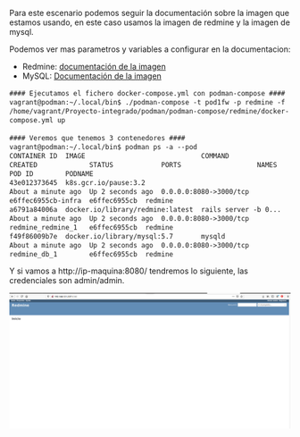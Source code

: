 Para este escenario podemos seguir la documentación sobre la imagen que estamos usando, en este caso usamos la imagen de redmine y la imagen de mysql.

Podemos ver mas parametros y variables a configurar en la documentacion:
* Redmine: [documentación de la imagen](https://hub.docker.com/_/redmine)
* MySQL: [Documentación de la imagen](https://hub.docker.com/_/mysql)

```shell
#### Ejecutamos el fichero docker-compose.yml con podman-compose ####
vagrant@podman:~/.local/bin$ ./podman-compose -t pod1fw -p redmine -f /home/vagrant/Proyecto-integrado/podman/podman-compose/redmine/docker-compose.yml up

#### Veremos que tenemos 3 contenedores ####
vagrant@podman:~/.local/bin$ podman ps -a --pod
CONTAINER ID  IMAGE                             COMMAND               CREATED             STATUS            PORTS                   NAMES               POD ID        PODNAME
43e012373645  k8s.gcr.io/pause:3.2                                    About a minute ago  Up 2 seconds ago  0.0.0.0:8080->3000/tcp  e6ffec6955cb-infra  e6ffec6955cb  redmine
a6791a84006a  docker.io/library/redmine:latest  rails server -b 0...  About a minute ago  Up 2 seconds ago  0.0.0.0:8080->3000/tcp  redmine_redmine_1   e6ffec6955cb  redmine
f49f86009b7e  docker.io/library/mysql:5.7       mysqld                About a minute ago  Up 2 seconds ago  0.0.0.0:8080->3000/tcp  redmine_db_1        e6ffec6955cb  redmine
```

Y si vamos a http://ip-maquina:8080/ tendremos lo siguiente, las credenciales son admin/admin.

![imagen de redmine](https://raw.githubusercontent.com/FranJaviMN/elementos-grado/main/Proyecto/redmine-podman.png)

